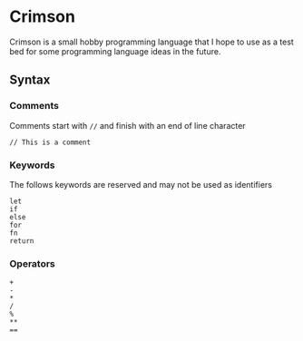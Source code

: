 # Crimson

Crimson is a small hobby programming language that I hope to use as a test bed for some programming language ideas in the future.

## Syntax

### Comments

Comments start with `//` and finish with an end of line character

```
// This is a comment
```

### Keywords

The follows keywords are reserved and may not be used as identifiers

```
let
if
else
for
fn
return
```

### Operators

```
+
-
*
/
%
**
==
```

